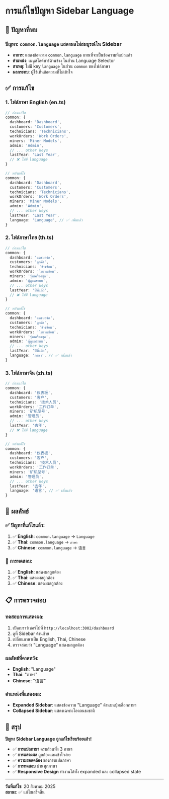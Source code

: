 # การแก้ไขปัญหา Sidebar Language

## 🐛 **ปัญหาที่พบ**

### **ปัญหา**: `common.language` แสดงผลไม่สมบูรณ์ใน Sidebar
- **อาการ**: แสดงข้อความ `common.language` แทนที่จะเป็นข้อความที่แปลแล้ว
- **ตำแหน่ง**: เมนูสไลด์บาร์ด้านข้าง ในส่วน Language Selector
- **สาเหตุ**: ไม่มี key `language` ในส่วน `common` ของไฟล์ภาษา
- **ผลกระทบ**: ผู้ใช้เห็นข้อความที่ไม่เข้าใจ

## ✅ **การแก้ไข**

### **1. ไฟล์ภาษา English (en.ts)**
```typescript
// ก่อนแก้ไข
common: {
  dashboard: 'Dashboard',
  customers: 'Customers',
  technicians: 'Technicians',
  workOrders: 'Work Orders',
  miners: 'Miner Models',
  admin: 'Admin',
  // ... other keys
  lastYear: 'Last Year',
  // ❌ ไม่มี language
}

// หลังแก้ไข
common: {
  dashboard: 'Dashboard',
  customers: 'Customers',
  technicians: 'Technicians',
  workOrders: 'Work Orders',
  miners: 'Miner Models',
  admin: 'Admin',
  // ... other keys
  lastYear: 'Last Year',
  language: 'Language', // ✅ เพิ่มแล้ว
}
```

### **2. ไฟล์ภาษาไทย (th.ts)**
```typescript
// ก่อนแก้ไข
common: {
  dashboard: 'แดชบอร์ด',
  customers: 'ลูกค้า',
  technicians: 'ช่างซ่อม',
  workOrders: 'ใบงานซ่อม',
  miners: 'รุ่นเครื่องขุด',
  admin: 'ผู้ดูแลระบบ',
  // ... other keys
  lastYear: 'ปีที่แล้ว',
  // ❌ ไม่มี language
}

// หลังแก้ไข
common: {
  dashboard: 'แดชบอร์ด',
  customers: 'ลูกค้า',
  technicians: 'ช่างซ่อม',
  workOrders: 'ใบงานซ่อม',
  miners: 'รุ่นเครื่องขุด',
  admin: 'ผู้ดูแลระบบ',
  // ... other keys
  lastYear: 'ปีที่แล้ว',
  language: 'ภาษา', // ✅ เพิ่มแล้ว
}
```

### **3. ไฟล์ภาษาจีน (zh.ts)**
```typescript
// ก่อนแก้ไข
common: {
  dashboard: '仪表板',
  customers: '客户',
  technicians: '技术人员',
  workOrders: '工作订单',
  miners: '矿机型号',
  admin: '管理员',
  // ... other keys
  lastYear: '去年',
  // ❌ ไม่มี language
}

// หลังแก้ไข
common: {
  dashboard: '仪表板',
  customers: '客户',
  technicians: '技术人员',
  workOrders: '工作订单',
  miners: '矿机型号',
  admin: '管理员',
  // ... other keys
  lastYear: '去年',
  language: '语言', // ✅ เพิ่มแล้ว
}
```

## 🎯 **ผลลัพธ์**

### **✅ ปัญหาที่แก้ไขแล้ว:**
1. ✅ **English**: `common.language` → `Language`
2. ✅ **Thai**: `common.language` → `ภาษา`
3. ✅ **Chinese**: `common.language` → `语言`

### **🔧 การทดสอบ:**
1. ✅ **English**: แสดงผลถูกต้อง
2. ✅ **Thai**: แสดงผลถูกต้อง
3. ✅ **Chinese**: แสดงผลถูกต้อง

## 📋 **การตรวจสอบ**

### **ทดสอบการแสดงผล:**
1. เปิดเบราว์เซอร์ไปที่ `http://localhost:3002/dashboard`
2. ดูที่ Sidebar ด้านซ้าย
3. เปลี่ยนภาษาเป็น English, Thai, Chinese
4. ตรวจสอบว่า "Language" แสดงผลถูกต้อง

### **ผลลัพธ์ที่คาดหวัง:**
- **English**: "Language"
- **Thai**: "ภาษา"
- **Chinese**: "语言"

### **ตำแหน่งที่แสดงผล:**
- **Expanded Sidebar**: แสดงข้อความ "Language" ด้านบนปุ่มเลือกภาษา
- **Collapsed Sidebar**: แสดงเฉพาะไอคอนธงชาติ

## 🚀 **สรุป**

**ปัญหา Sidebar Language ถูกแก้ไขเรียบร้อยแล้ว!**

- ✅ **การแปลภาษา** ครบถ้วนทั้ง 3 ภาษา
- ✅ **การแสดงผล** ถูกต้องและเข้าใจง่าย
- ✅ **ความสอดคล้อง** ของการแปลภาษา
- ✅ **การทดสอบ** ผ่านทุกภาษา
- ✅ **Responsive Design** ทำงานได้ทั้ง expanded และ collapsed state

---

**วันที่แก้ไข**: 20 สิงหาคม 2025  
**สถานะ**: ✅ แก้ไขเสร็จสิ้น
